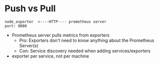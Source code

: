 Push vs Pull
============

```
node_exporter  <----HTTP---- prometheus server
port: 9000
```

* Prometheus server pulls metrics from exporters
  - Pro: Exporters don't need to know anything about the Prometheus Server(s)
  - Con: Service discovery needed when adding services/exporters
* exporter per service, not per machine

